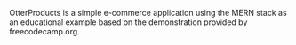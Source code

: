 OtterProducts is a simple e-commerce application using the MERN stack as an educational example based on the demonstration provided by freecodecamp.org.
